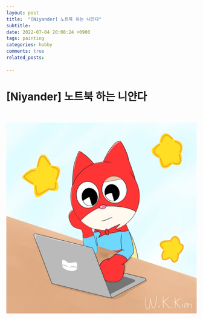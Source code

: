 ```yaml
---
layout: post
title:  "[Niyander] 노트북 하는 니얀다"
subtitle:
date: 2022-07-04 20:08:24 +0900
tags: painting
categories: hobby
comments: true
related_posts:

---
```


# [Niyander] 노트북 하는 니얀다<br/>
<br/>

![노트북하는 냔다](https://github.com/wookeykim95/wookeykim95.github.io/blob/main/assets/img/hobby/painting/Niyander_2022-07-04.jpg?raw=true)
<br/>

